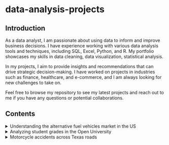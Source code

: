 # data-analysis-projects
## Introduction

As a data analyst, I am passionate about using data to inform and improve business decisions. I have experience working with various data analysis tools and techniques, including SQL, Excel, Python, and R. My portfolio showcases my skills in data cleaning, data visualization, statistical analysis.

In my projects, I aim to provide insights and recommendations that can drive strategic decision-making. I have worked on projects in industries such as finance, healthcare, and e-commerce, and I am always looking for new challenges to take on.

Feel free to browse my repository to see my latest projects and reach out to me if you have any questions or potential collaborations.

## Contents
<details>
<summary>Understanding the alternative fuel vehicles market in the US</summary>
  <h3> Understanding the alternative fuel vehicles market in the US </h3>

Skills:Excel, formulas, Index Match, Split & Concatenate,Pivot Tables, Data translation, Interperting tables & graphs, Communication complex ideas, Cleanimg data

Business Context: You are an analyst at the ICCT (International Council on Clean Transportation (https://theicct.org/mission-history)), an NGO that provides research to environmental authorities around the world. You are part of a team that is preparing a report on the alternative fuel vehicles (AFV) market in the United States, with a particular focus on the state of Washington. Business Problem. Your job is to provide a characterization of the AFV market in the US and in Washington, including data about energy efficiency of the vehicles over time, geographical distribution, etc.

Analytical Context: You will be working with three Excel files that contain the raw data. The first one is "us_sales_fellow.xlsx", which contains aggregated sales figures for the US; the second one is "us_ranges_fellow.xlsx", which has data about ranges of electrical vehicles. These data files come from the US Department of Energy. The last one is "washington_evs_fellow.xlsx", which is a census of all the electric vehicles in circulation in Washington state. This census data comes from the Washington State Department of Licensing.
  
[Answers to Exercise Questions](https://github.com/raulsotelodata/data-analysis-projects/blob/main/Raul_Sotelo_EC2_notebook.ipynb)

![alt text](https://i.gyazo.com/24b2df7a8d1a7d133a88c10adc4cad6b.png)
  <p>Fig. 1 Use of Index Match to find vehicle type of a specific model.</p>
  
![alt text](https://i.gyazo.com/e545da6f00c1e81567a70e6ab4144e05.png)
  <p>Fig. 2 Using LEFT and RIGHT to split original data for further analysis.</p>
</details>

<details>
  <summary>Analyzing student grades in the Open University</summary>
<h3>Analyzing student grades in the Open University</h3>
Skills:Excel, formulas, Index Match, Split & Concatenate,Pivot Tables, Data translation, Interperting tables & graphs, Communication complex ideas, Cleanimg data, Tableau, Visualizations, Interactive dashboard, Communicating ideas

<p>Business context: The Open University is one of the largest universities in the world by number of enrolled students. In recent years, it has been working on developing an analytics platform called OU Analyse to track student performance across its many programs, with the aim of reducing dropout and increasing student engagement and learning. Their analytics team is growing, and they have been actively looking to hire strong candidates. You have been shortlisted as one of them.

Business problem: As part of the interviewing process, you have been given an anonymized dataset and asked to compute the GPA (Grade Point Average) for all students in the October 2014 cohort and create a Tableau dashboard that includes their GPAs and demographic data.

Analytical context: You will be working with a subset of the OULA dataset, which contains demographic and assessment data for a number of UK-based students from the October 2014 cohort (coded as 2014J). The data is in the OULA.xlsx file.</p>

![alt text](https://i.gyazo.com/0f58cb0f53e55b79ddb3821281b7a8d8.png)
</details>
<details>
  <summary>Motorcycle accidents across Texas roads</summary>
  <h3>Motorcycle accidents across Texas roads</h3>
Skills:

Business Context: Motorcycle accidents are a significant concern for businesses that operate in the transportation industry. One way to analyze this issue is by using the CRIS TxDOT database, which contains valuable data on motorcycle accidents. By analyzing this data, businesses can gain insights into the prevalence of accidents in different cities, the gender distribution of those involved in accidents, the number of people injured, the severity of those injuries, and the most common day of the week for accidents to occur. These insights can help businesses develop strategies to minimize the risk of motorcycle accidents and protect their employees and customers. Additionally, by leveraging machine learning algorithms, businesses can predict the likelihood of motorcycle accidents in 2023 and take proactive measures to prevent them. By taking a data-driven approach to motorcycle safety, businesses can reduce the risk of accidents and promote a safer transportation environment for all.

Analytical Context: An analysis of motorcycle accidents across Texas roads can provide valuable insights into the causes and risk factors associated with these accidents. To perform this analysis, businesses can use a combination of analytical tools such as Alteryx, Microsoft SQL Server Management Studio, and Power BI. Alteryx can be used to prepare and clean the data, integrating data from different sources and cleaning it for analysis. Microsoft SQL Server Management Studio can then be used to upload and run SQL prompts on the data, allowing businesses to extract insights and trends from large datasets. SQL statements can also be used to import the data into Power BI, where it can be visualized using charts, graphs, and other visualizations to help businesses understand the data in a meaningful way. By leveraging these powerful analytical tools, businesses can gain a better understanding of motorcycle accidents across Texas roads and take steps to reduce the risk of accidents in the future.

![alt text](https://i.gyazo.com/a4df559a6aca007e42829f6fa23a52da.png)
</details>

